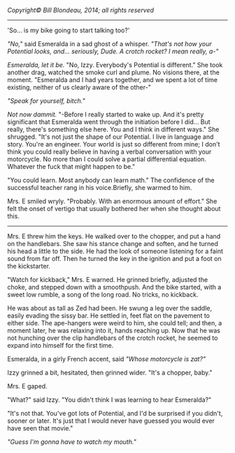 _Copyright&copy; Bill Blondeau, 2014; all rights reserved_
<hr/>


'So... is my bike going to start talking too?'

_"No,"_ said Esmeralda in a sad ghost of a whisper. _"That&apos;s not how your Potential looks, and... seriously, Dude. A crotch rocket? I mean really, a-"_ 

_Esmeralda, let it be._ "No, Izzy. Everybody's Potential is different." She took another drag, watched the smoke curl and plume. No visions there, at the moment. "Esmeralda and I had years together, and we spent a lot of time existing, neither of us clearly aware of the other-"

_"Speak for yourself, bitch."_
 
_Not now dammit._ "-Before I really started to wake up. And it's pretty significant that Esmeralda went through the initiation before I did... But really, there's something else here. You and I think in different ways." She shrugged. "It&apos;s not just the shape of our Potential. I live in language and story. You're an engineer. Your world is just so different from mine; I don't think you could really believe in having a verbal conversation with your motorcycle. No more than I could solve a partial differential equation. Whatever the fuck that might happen to be."

"You could learn. Most anybody can learn math." The confidence of the successful teacher rang in his voice.Briefly, she warmed to him.

Mrs. E smiled wryly. "Probably. With an enormous amount of effort." She felt the onset of vertigo that usually bothered her when she thought about this.


---------------

Mrs. E threw him the keys. He walked over to the chopper, and put a hand on the handlebars. She saw his stance change and soften, and he turned his head a little to the side. He had the look of someone listening for a faint sound from far off. Then he turned the key in the ignition and put a foot on the kickstarter. 

"Watch for kickback," Mrs. E warned. He grinned briefly, adjusted the choke, and stepped down with a smoothpush. And the bike started, with a sweet low rumble, a song of the long road. No tricks, no kickback.

He was about as tall as Zed had been. He swung a leg over the saddle, easily evading the sissy bar. He settled in, feet flat on the pavement to either side. The ape-hangers were weird to him, she could tell; and then, a moment later, he was relaxing into it, hands reaching up. Now that he was not hunching over the clip handlebars of the crotch rocket, he seemed to expand into himself for the first time. 

Esmeralda, in a girly French accent, said _"Whose motorcycle is zat?"_

Izzy grinned a bit, hesitated, then grinned wider. "It's a chopper, baby."

Mrs. E gaped.

"What?" said Izzy. "You didn&apos;t think I was learning to hear Esmeralda?"

"It&apos;s not that. You&apos;ve got lots of Potential, and I&apos;d be surprised if you didn&apos;t, sooner or later. It&apos;s just that I would never have guessed you would ever have seen that movie."

_"Guess I'm gonna have to watch my mouth."_
